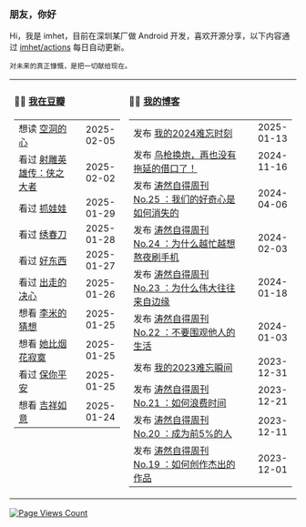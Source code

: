 ### 朋友，你好

Hi，我是 imhet，目前在深圳某厂做 Android 开发，喜欢开源分享，以下内容通过 <a href="https://github.com/imhet/imhet/actions" target="_blank">imhet/actions</a> 每日自动更新。

<!-- juzi starts -->
```
对未来的真正慷慨，是把一切献给现在。
```
<!-- juzi ends -->


<table width="900px">
<tr>
<td valign="top" width="40%">

#### 🤾‍♂️  <a href="https://www.douban.com/people/heyitao/" target="_blank">我在豆瓣</a>

<!-- douban starts -->
| | |
 |:------------- | -------------: |
| 想读 <a href='https://book.douban.com/subject/36296679/' target='_blank'>空洞的心</a> | 2025-02-05 |
| 看过 <a href='http://movie.douban.com/subject/36289423/' target='_blank'>射雕英雄传：侠之大者</a> | 2025-02-02 |
| 看过 <a href='http://movie.douban.com/subject/36653918/' target='_blank'>抓娃娃</a> | 2025-01-29 |
| 看过 <a href='http://movie.douban.com/subject/24745500/' target='_blank'>绣春刀</a> | 2025-01-28 |
| 看过 <a href='http://movie.douban.com/subject/36154853/' target='_blank'>好东西</a> | 2025-01-27 |
| 看过 <a href='http://movie.douban.com/subject/36587974/' target='_blank'>出走的决心</a> | 2025-01-26 |
| 想看 <a href='http://movie.douban.com/subject/3230459/' target='_blank'>李米的猜想</a> | 2025-01-25 |
| 想看 <a href='http://movie.douban.com/subject/1293708/' target='_blank'>她比烟花寂寞</a> | 2025-01-25 |
| 看过 <a href='http://movie.douban.com/subject/35457272/' target='_blank'>保你平安</a> | 2025-01-25 |
| 想看 <a href='http://movie.douban.com/subject/35068230/' target='_blank'>吉祥如意</a> | 2025-01-24 |
<!-- douban ends -->

</td>


<td valign="top" width="60%">

#### 🤹‍♀️ <a href="https://heyitao.com/" target="_blank">我的博客</a>

<!-- blog starts -->
| | |
 |:------------- | -------------: |
| 发布 <a href='http://heyitao.com/post/my-2024' target='_blank'>我的2024难忘时刻</a> | 2025-01-13 |
| 发布 <a href='http://heyitao.com/post/new-macbook-pro-m4-pro' target='_blank'>鸟枪换炮，再也没有拖延的借口了！</a> | 2024-11-16 |
| 发布 <a href='http://heyitao.com/post/beyond-code-weekly-025' target='_blank'>涛然自得周刊 No.25 ：我们的好奇心是如何消失的</a> | 2024-04-06 |
| 发布 <a href='http://heyitao.com/post/beyond-code-weekly-024' target='_blank'>涛然自得周刊 No.24 ：为什么越忙越想熬夜刷手机</a> | 2024-02-03 |
| 发布 <a href='http://heyitao.com/post/beyond-code-weekly-023' target='_blank'>涛然自得周刊 No.23 ：为什么伟大往往来自边缘</a> | 2024-01-18 |
| 发布 <a href='http://heyitao.com/post/beyond-code-weekly-022' target='_blank'>涛然自得周刊 No.22 ：不要围观他人的生活</a> | 2024-01-03 |
| 发布 <a href='http://heyitao.com/post/my-2023' target='_blank'>我的2023难忘瞬间</a> | 2023-12-31 |
| 发布 <a href='http://heyitao.com/post/beyond-code-weekly-021' target='_blank'>涛然自得周刊 No.21 ：如何浪费时间</a> | 2023-12-21 |
| 发布 <a href='http://heyitao.com/post/beyond-code-weekly-020' target='_blank'>涛然自得周刊 No.20 ：成为前5%的人</a> | 2023-12-11 |
| 发布 <a href='http://heyitao.com/post/beyond-code-weekly-019' target='_blank'>涛然自得周刊 No.19 ：如何创作杰出的作品</a> | 2023-12-01 |
<!-- blog ends -->

</td>
</tr>


</table>

[![Page Views Count](https://badges.toozhao.com/badges/01HG0ZMWVAHYZ149GQ6Z5JYVF5/green.svg)](https://badges.toozhao.com/stats/01HG0ZMWVAHYZ149GQ6Z5JYVF5 "Since 2023-11-24")
